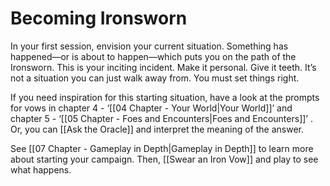 # Becoming Ironsworn
In your first session, envision your current situation. Something has happened—or is about to happen—which puts you on the path of the Ironsworn. This is your inciting incident. Make it personal. Give it teeth. It’s not a situation you can just walk away from. You must set things right.

If you need inspiration for this starting situation, have a look at the prompts for vows in chapter 4 - ‘[[04 Chapter - Your World|Your World]]’ and chapter 5 - ‘[[05 Chapter - Foes and Encounters|Foes and Encounters]]’ . Or, you can [[Ask the Oracle]] and interpret the meaning of the answer.

See [[07 Chapter - Gameplay in Depth|Gameplay in Depth]] to learn more about starting your campaign. Then, [[Swear an Iron Vow]] and play to see what happens.